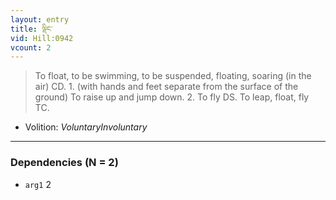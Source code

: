 ```yaml
---
layout: entry
title: ལྡིང་
vid: Hill:0942
vcount: 2
---
```

> To float, to be swimming, to be suspended, floating, soaring (in the air) CD\. 1\. (with hands and feet separate from the surface of the ground) To raise up and jump down\. 2\. To fly DS\. To leap, float, fly TC\.

* Volition: _VoluntaryInvoluntary_

---

### Dependencies (N = 2)
* `arg1` 2

